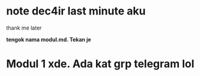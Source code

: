 # note dec4ir last minute aku
thank me later

**tengok nama modul<nombor>.md. Tekan je**
# Modul 1 xde. Ada kat grp telegram lol
